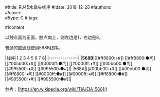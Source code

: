 #!title:    RJ45水晶头线序
#!date:     2018-12-28
#!authors:  
#!cover:    
#!type:     C
#!tags:     

#!content

以触点面为正面，触点向上，则左边是1，右边是8。

普通的直通线使用568B线序。

|线序|1 2 3 4 5 6 7 8|
|---------------|
|**568B**|[[#ff8800:◑#]] [[#ff8800:●#]] [[#00bb00:◑#]] [[#0000ff:●#]] [[#0000ff:◑#]] [[#00bb00:●#]] [[#995500:◑#]] [[#995500:●#]]|
|568A|[[#00bb00:◑#]] [[#00bb00:●#]] [[#ff8800:◑#]] [[#0000ff:●#]] [[#0000ff:◑#]] [[#ff8800:●#]] [[#995500:◑#]] [[#995500:●#]]|

参考：[https://en.wikipedia.org/wiki/TIA/EIA-568]()
